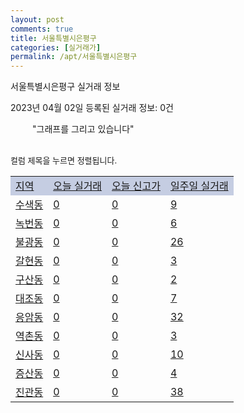 ```yaml
---
layout: post
comments: true
title: 서울특별시은평구
categories: [실거래가]
permalink: /apt/서울특별시은평구
---
```


서울특별시은평구 실거래 정보

2023년 04월 02일 등록된 실거래 정보: 0건

<!--<script async src="https://pagead2.googlesyndication.com/pagead/js/adsbygoogle.js?client=ca-pub-3485438051770037"
 crossorigin="anonymous"></script>-->

<script type="text/javascript">
  google.charts.load('current', {'packages':['corechart']});
  google.charts.setOnLoadCallback(drawChart);

  function drawChart() {
    var data = google.visualization.arrayToDataTable([['거래일', '매매', '전월세', '전매'], ['21-01', 5, 4, 0], ['21-02', 1, 1, 0], ['21-03', 1, 0, 0], ['21-04', 0, 2, 0], ['21-05', 1, 0, 0], ['21-06', 0, 4, 0], ['21-07', 8, 43, 5], ['21-08', 83, 143, 5], ['21-09', 0, 20, 0], ['21-10', 0, 7, 0], ['21-11', 5, 9, 0], ['21-12', 0, 4, 0], ['22-01', 0, 42, 1], ['22-02', 2, 19, 0], ['22-03', 2, 17, 0], ['22-04', 73, 589, 1], ['22-05', 73, 589, 0], ['22-06', 43, 662, 1], ['22-07', 38, 714, 2], ['22-08', 36, 564, 0], ['22-09', 34, 593, 0], ['22-10', 28, 497, 1], ['22-11', 30, 540, 1], ['22-12', 30, 910, 0], ['23-01', 57, 622, 0], ['23-02', 96, 687, 1], ['23-03', 120, 532, 3]]);

    var options = {
      title: '최근 1년간 유형별 거래량 추이',
      legend: { position: 'bottom' }
    };

    setTimeout(function() {
        var chart = new google.visualization.LineChart(document.getElementById('columnchart_material'));
        chart.draw(data, (options));
        document.getElementById('loading').style.display = 'none';
        var dayLabel = (new Date()).getDay();
        if (dayLabel < 2) {
            sorttable.innerSortFunction.apply(document.getElementById('week'), []);
            sorttable.innerSortFunction.apply(document.getElementById('week'), []);        
        }
        else {
            sorttable.innerSortFunction.apply(document.getElementById('today'), []);
            sorttable.innerSortFunction.apply(document.getElementById('today'), []);
        }
    }, 200);

  }
</script>

<div id="loading" style="z-index:20; display: block; margin-left: 35px">"그래프를 그리고 있습니다"</div>
<div id="columnchart_material" style="width: 95%; margin-left: -35px; display: block"></div>
<!--<div style="width: 95%; margin-left: -35px; display: block">
      <script async src="https://pagead2.googlesyndication.com/pagead/js/adsbygoogle.js?client=ca-pub-3485438051770037"
          crossorigin="anonymous"></script>
      <ins class="adsbygoogle"
          style="display:block"
          data-ad-format="fluid"
          data-ad-layout-key="-fb+5w+4e-db+86"
          data-ad-client="ca-pub-3485438051770037"
          data-ad-slot="1827090281"></ins>
      <script>
          (adsbygoogle = window.adsbygoogle || []).push({});
      </script>
</div>-->
<br>

<font size='small' style='font-size: small;'>컬럼 제목을 누르면 정렬됩니다.</font>
<table class="sortable">
  <tr style='background-color: rgba(114, 132, 186,0.4);'>
    <td id="region"><a href="#">지역</a></td>
    <td id="today"><a href="#">오늘 실거래</a></td>
    <td id="today_new"><a href="#">오늘 신고가</a></td>
    <td id="week"><a href="#">일주일 실거래</a></td>
  </tr>

  
  <tr class="item">
    <td><a href="서울특별시은평구수색동">수색동</a></td>
    <td><a href="서울특별시은평구수색동">0</a></td>
    <td><a href="서울특별시은평구수색동">0</a></td>
    <td><a href="서울특별시은평구수색동">9</a></td>
  </tr>
    

  <tr class="item">
    <td><a href="서울특별시은평구녹번동">녹번동</a></td>
    <td><a href="서울특별시은평구녹번동">0</a></td>
    <td><a href="서울특별시은평구녹번동">0</a></td>
    <td><a href="서울특별시은평구녹번동">6</a></td>
  </tr>
    

  <tr class="item">
    <td><a href="서울특별시은평구불광동">불광동</a></td>
    <td><a href="서울특별시은평구불광동">0</a></td>
    <td><a href="서울특별시은평구불광동">0</a></td>
    <td><a href="서울특별시은평구불광동">26</a></td>
  </tr>
    

  <tr class="item">
    <td><a href="서울특별시은평구갈현동">갈현동</a></td>
    <td><a href="서울특별시은평구갈현동">0</a></td>
    <td><a href="서울특별시은평구갈현동">0</a></td>
    <td><a href="서울특별시은평구갈현동">3</a></td>
  </tr>
    

  <tr class="item">
    <td><a href="서울특별시은평구구산동">구산동</a></td>
    <td><a href="서울특별시은평구구산동">0</a></td>
    <td><a href="서울특별시은평구구산동">0</a></td>
    <td><a href="서울특별시은평구구산동">2</a></td>
  </tr>
    

  <tr class="item">
    <td><a href="서울특별시은평구대조동">대조동</a></td>
    <td><a href="서울특별시은평구대조동">0</a></td>
    <td><a href="서울특별시은평구대조동">0</a></td>
    <td><a href="서울특별시은평구대조동">7</a></td>
  </tr>
    

  <tr class="item">
    <td><a href="서울특별시은평구응암동">응암동</a></td>
    <td><a href="서울특별시은평구응암동">0</a></td>
    <td><a href="서울특별시은평구응암동">0</a></td>
    <td><a href="서울특별시은평구응암동">32</a></td>
  </tr>
    

  <tr class="item">
    <td><a href="서울특별시은평구역촌동">역촌동</a></td>
    <td><a href="서울특별시은평구역촌동">0</a></td>
    <td><a href="서울특별시은평구역촌동">0</a></td>
    <td><a href="서울특별시은평구역촌동">3</a></td>
  </tr>
    

  <tr class="item">
    <td><a href="서울특별시은평구신사동">신사동</a></td>
    <td><a href="서울특별시은평구신사동">0</a></td>
    <td><a href="서울특별시은평구신사동">0</a></td>
    <td><a href="서울특별시은평구신사동">10</a></td>
  </tr>
    

  <tr class="item">
    <td><a href="서울특별시은평구증산동">증산동</a></td>
    <td><a href="서울특별시은평구증산동">0</a></td>
    <td><a href="서울특별시은평구증산동">0</a></td>
    <td><a href="서울특별시은평구증산동">4</a></td>
  </tr>
    

  <tr class="item">
    <td><a href="서울특별시은평구진관동">진관동</a></td>
    <td><a href="서울특별시은평구진관동">0</a></td>
    <td><a href="서울특별시은평구진관동">0</a></td>
    <td><a href="서울특별시은평구진관동">38</a></td>
  </tr>
    


</table>


    